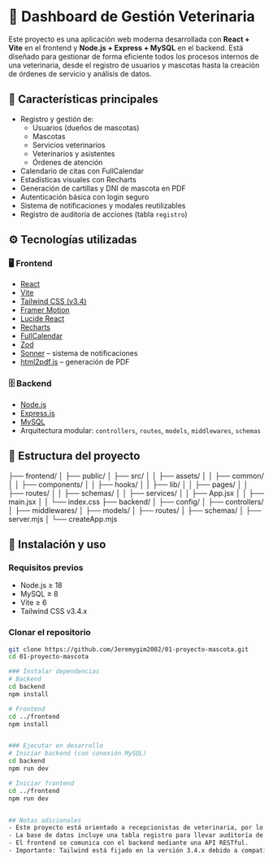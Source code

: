 # 🐾 Dashboard de Gestión Veterinaria

Este proyecto es una aplicación web moderna desarrollada con **React + Vite** en el frontend y **Node.js + Express + MySQL** en el backend. Está diseñado para gestionar de forma eficiente todos los procesos internos de una veterinaria, desde el registro de usuarios y mascotas hasta la creación de órdenes de servicio y análisis de datos.

## 🚀 Características principales

- Registro y gestión de:
  - Usuarios (dueños de mascotas)
  - Mascotas
  - Servicios veterinarios
  - Veterinarios y asistentes
  - Órdenes de atención
- Calendario de citas con FullCalendar
- Estadísticas visuales con Recharts
- Generación de cartillas y DNI de mascota en PDF
- Autenticación básica con login seguro
- Sistema de notificaciones y modales reutilizables
- Registro de auditoría de acciones (tabla `registro`)

## ⚙️ Tecnologías utilizadas

### 🖥️ Frontend

- [React](https://reactjs.org/)
- [Vite](https://vitejs.dev/)
- [Tailwind CSS (v3.4)](https://tailwindcss.com/)
- [Framer Motion](https://www.framer.com/motion/)
- [Lucide React](https://lucide.dev/)
- [Recharts](https://recharts.org/)
- [FullCalendar](https://fullcalendar.io/)
- [Zod](https://zod.dev/)
- [Sonner](https://sonner.emilkowal.dev/) – sistema de notificaciones
- [html2pdf.js](https://www.npmjs.com/package/html2pdf.js) – generación de PDF

### 🗄️ Backend

- [Node.js](https://nodejs.org/)
- [Express.js](https://expressjs.com/)
- [MySQL](https://www.mysql.com/)
- Arquitectura modular: `controllers`, `routes`, `models`, `middlewares`, `schemas`

## 📁 Estructura del proyecto

├── frontend/
│ ├── public/
│ ├── src/
│ │ ├── assets/
│ │ ├── common/
│ │ ├── components/
│ │ ├── hooks/
│ │ ├── lib/
│ │ ├── pages/
│ │ ├── routes/
│ │ ├── schemas/
│ │ ├── services/
│ │ ├── App.jsx
│ │ ├── main.jsx
│ │ └── index.css
├── backend/
│ ├── config/
│ ├── controllers/
│ ├── middlewares/
│ ├── models/
│ ├── routes/
│ ├── schemas/
│ ├── server.mjs
│ └── createApp.mjs


## 🧪 Instalación y uso

### Requisitos previos

- Node.js ≥ 18
- MySQL ≥ 8
- Vite ≥ 6
- Tailwind CSS v3.4.x

### Clonar el repositorio

```bash
git clone https://github.com/Jeremygim2002/01-proyecto-mascota.git
cd 01-proyecto-mascota

### Instalar dependencias
# Backend
cd backend
npm install

# Frontend
cd ../frontend
npm install


### Ejecutar en desarrollo
# Iniciar backend (con conexión MySQL)
cd backend
npm run dev

# Iniciar frontend
cd ../frontend
npm run dev


## Notas adicionales
- Este proyecto está orientado a recepcionistas de veterinaria, por lo que solo hay una cuenta de acceso.
- La base de datos incluye una tabla registro para llevar auditoría de todas las acciones.
- El frontend se comunica con el backend mediante una API RESTful.
- Importante: Tailwind está fijado en la versión 3.4.x debido a compatibilidades con estilos personalizados ya implementados.